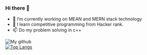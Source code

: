 ### Hi there 👋
 - 🔭 I’m currently working on MEAN and MERN stack technology
 - 🌱 I learn competitive programming from Hacker rank.
 - 📫 Do my problem solving in c++

![My github](https://github-readme-stats.vercel.app/api?username=AkashBawa&show_icons=true&count_private=true&theme=jolly&include_all_commits=true&hide_title=true)
 <br />
[![Top Langs](https://github-readme-stats.vercel.app/api/top-langs/?username=AkashBawa&layout=compact&theme=omni&card_width=445)](https://github.com/AkashBawa)
<br >

<br />
<!--
**AkashBawa/AkashBawa** is a ✨ _special_ ✨ repository because its `README.md` (this file) appears on your GitHub profile.

Here are some ideas to get you started:

### - 🔭 I’m currently working on MEAN stack technology
### - 🌱 I’m currently learning React
- 👯 I’m looking to collaborate on ...
- 🤔 I’m looking for help with ...
- 💬 Ask me about ...
- 📫 How to reach me: ...
- 😄 Pronouns: ...
- ⚡ Fun fact: ...


[![ReadMe Card](https://github-readme-stats.vercel.app/api/pin/?username=AkashBawa&repo=WaterWare&theme=midnight-purple)](https://github.com/AkashBawa/quiz-app-client)
<br >
[![ReadMe Card](https://github-readme-stats.vercel.app/api/pin/?username=AkashBawa&repo=Clickhit&theme=midnight-purple)](https://github.com/AkashBawa/Clickhit)
<br >
[![ReadMe Card](https://github-readme-stats.vercel.app/api/pin/?username=AkashBawa&repo=StudyHard&theme=midnight-purple)](https://github.com/ShivamPrajapati-dev/StudyHard)

-->
